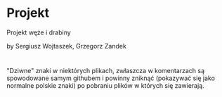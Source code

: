 # Projekt
Projekt węże i drabiny    

by Sergiusz Wojtaszek, Grzegorz Zandek
#
"Dziwne" znaki w niektórych plikach, zwłaszcza w komentarzach są spowodowane samym githubem i powinny zniknąć (pokazywać się jako normalne polskie znaki) po pobraniu plików w których się zawierają.

